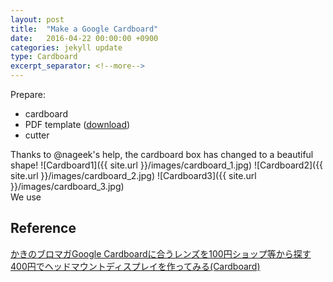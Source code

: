 ```yaml
---
layout: post
title:  "Make a Google Cardboard"
date:   2016-04-22 00:00:00 +0900
categories: jekyll update
type: Cardboard
excerpt_separator: <!--more-->
---
```

Prepare:

- cardboard
- PDF template ([download][D1])
- cutter
<!--more-->

Thanks to @nageek's help, the cardboard box has changed to a beautiful shape!
![Cardboard1]({{ site.url }}/images/cardboard_1.jpg)
![Cardboard2]({{ site.url }}/images/cardboard_2.jpg)
![Cardboard3]({{ site.url }}/images/cardboard_3.jpg)
<br />
We use


Reference
---
[かきのブロマガGoogle Cardboardに合うレンズを100円ショップ等から探す][R1]<br />
[400円でヘッドマウントディスプレイを作ってみる(Cardboard)][R2]<br />

[D1]: https://drive.google.com/file/d/0BwYo2pbNhoMTOTdMWVhKVDMxaEU/edit
[R1]: http://ch.nicovideo.jp/kakikuke/blomaga/ar595311
[R2]: http://takanakafumi.hatenablog.com/entry/2014/11/17/223220